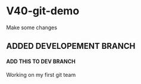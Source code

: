 # V40-git-demo


Make some changes

## ADDED DEVELOPEMENT BRANCH

#### ADD THIS TO DEV BRANCH


Working on my first git team


